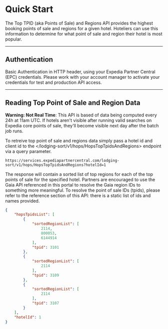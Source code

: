 # Quick Start

The Top TPID (aka Points of Sale) and Regions API provides the highest booking points of sale and regions for a given hotel.  Hoteliers can use this information to determine for what point of sale and region their hotel is most popular.

----

## Authentication

Basic Authentication in HTTP header, using your Expedia Partner Central (EPC) credentials.  Please work with your account manager to activate your credentials for test and production API access.

----

## Reading Top Point of Sale and Region Data

**Warning: Not Real Time**: This API is based of data being computed every 24h at 11am UTC. If hotels aren't visible after running valid searches on Expedia core points of sale, they'll become visible next day after the batch job runs.

To retreive top point of sale and regions data simply pass a hotel id and client id to the </lodging-sort/v1/hops/HopsTopTpidsAndRegions> endpoint via a query parameter.

```
https://services.expediapartnercentral.com/lodging-sort/v1/hops/HopsTopTpidsAndRegions?hotelId=1
```

The response will contain a sorted list of top regions for each of the top points of sale for the specified hotel. Partners are encouraged to use the Gaia API referenced in this portal to resolve the Gaia region IDs to something more meaningful. To resolve the point of sale IDs (tpids), please refer to the reference section of this API: there is a static list of ids and names provided.

```JSON
{
    "hopsTpidsList": [
        {
            "sortedRegionList": [
                2114,
                800053,
                6144914
            ],
            "tpid": 3101
        },
        {
            "sortedRegionList": [
                2114
            ],
            "tpid": 3109
        },
        {
            "sortedRegionList": [
                2114
            ],
            "tpid": 3107
        }
    ],
    "hotelId": 1
}
```
